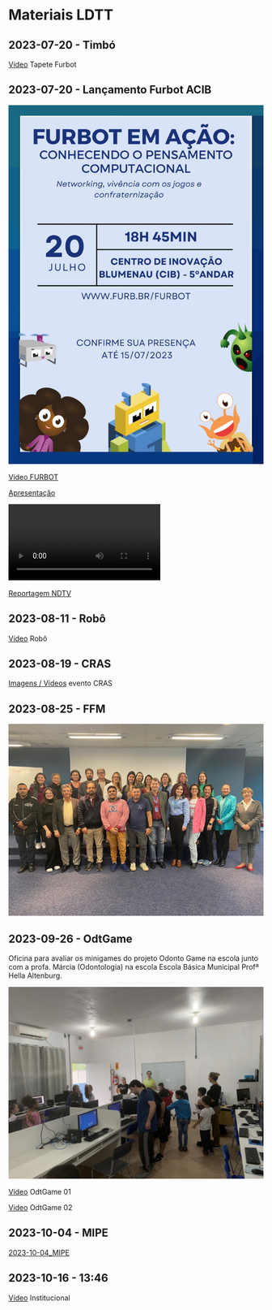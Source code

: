# Materiais LDTT

## 2023-07-20 - Timbó

[Vídeo](./Documentos/2023-07-14_Timbo.mp4) Tapete Furbot

## 2023-07-20 - Lançamento Furbot ACIB

![image](./Documentos/2023-07-20_evento.jpeg)  

[Video FURBOT](./Documentos/2023-07-20_Video.mp4)

[Apresentação](./Documentos/2023-07-20_apresentacao.pdf)

![video](./Documentos/2023-07-20_Instagram.mp4)

[Reportagem NDTV](./Documentos/2023-07-20_NDTV.mp4)

## 2023-08-11 - Robô

[Vídeo](./Documentos/2023-08-11_Robo.mp4) Robô

## 2023-08-19 - CRAS

[Imagens / Vídeos](./CRAS%202023-08-19/ "2023-08-19_CRAS") evento CRAS  

## 2023-08-25 - FFM

![image](./Documentos/2023-08-25_FFM.png)  

## 2023-09-26 - OdtGame

Oficina para avaliar os minigames do projeto Odonto Game na escola junto com a profa. Márcia (Odontologia) na escola Escola Básica Municipal Profª Hella Altenburg.  

![2023-09-26_OdtGame_a](./Documentos/2023-09-26_OdtGame_a.jpeg)  

[Video](./Documentos/2023-09-26_OdtGame_b.mp4) OdtGame 01

[Video](./Documentos/2023-09-26_OdtGame_c.mp4) OdtGame 02

## 2023-10-04 - MIPE

[2023-10-04_MIPE](./Documentos/2023-10-04_MIPE.pdf "2023-10-04_MIPE")  

## 2023-10-16 - 13:46

[Vídeo](./Documentos/2023-10-16_LDTT_institucional.mp4) Institucional
